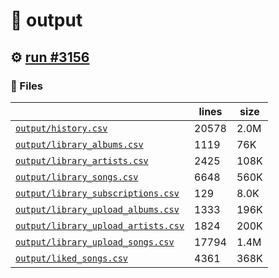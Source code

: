 # 📝  output 

## ⚙️ [run #3156](https://github.com/jwenerd/ytm-dl/actions/runs/12646531429)

### 📁 Files

|                                                                         |lines|size|
|-------------------------------------------------------------------------|-----|----|
|[`output/history.csv` ](output/history.csv)                              |20578|2.0M|
|[`output/library_albums.csv` ](output/library_albums.csv)                |1119 |76K |
|[`output/library_artists.csv` ](output/library_artists.csv)              |2425 |108K|
|[`output/library_songs.csv` ](output/library_songs.csv)                  |6648 |560K|
|[`output/library_subscriptions.csv` ](output/library_subscriptions.csv)  |129  |8.0K|
|[`output/library_upload_albums.csv` ](output/library_upload_albums.csv)  |1333 |196K|
|[`output/library_upload_artists.csv` ](output/library_upload_artists.csv)|1824 |200K|
|[`output/library_upload_songs.csv` ](output/library_upload_songs.csv)    |17794|1.4M|
|[`output/liked_songs.csv` ](output/liked_songs.csv)                      |4361 |368K|